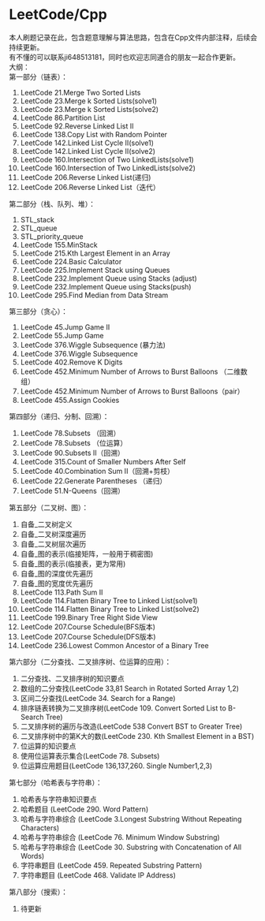 # LeetCode/Cpp
本人刷题记录在此，包含题意理解与算法思路，包含在Cpp文件内部注释，后续会持续更新。   
有不懂的可以联系ji648513181，同时也欢迎志同道合的朋友一起合作更新。      
大纲：   
第一部分（链表）：  
1.  LeetCode 21.Merge Two Sorted Lists  
2.  LeetCode 23.Merge k Sorted Lists(solve1)  
3.  LeetCode 23.Merge k Sorted Lists(solve2)  
4.  LeetCode 86.Partition List   
5.  LeetCode 92.Reverse Linked List II   
6.  LeetCode 138.Copy List with Random Pointer    
7.  LeetCode 142.Linked List Cycle II(solve1)     
8.  LeetCode 142.Linked List Cycle II(solve2)      
9.  LeetCode 160.Intersection of Two LinkedLists(solve1)  
10. LeetCode 160.Intersection of Two LinkedLists(solve2)  
11. LeetCode 206.Reverse Linked List(递归)  
12. LeetCode 206.Reverse Linked List（迭代）  

第二部分（栈、队列、堆）：  
1.  STL_stack  
2.  STL_queue    
3.  STL_priority_queue  
4.  LeetCode 155.MinStack    
5.  LeetCode 215.Kth Largest Element in an Array   
6.  LeetCode 224.Basic Calculator   
7.  LeetCode 225.Implement Stack using Queues    
8.  LeetCode 232.Implement Queue using Stacks (adjust)  
9.  LeetCode 232.Implement Queue using Stacks(push)
10. LeetCode 295.Find Median from Data Stream

第三部分（贪心）：  
1.  LeetCode 45.Jump Game II    
2.  LeetCode 55.Jump Game    
3.  LeetCode 376.Wiggle Subsequence (暴力法)    
4.  LeetCode 376.Wiggle Subsequence    
5.  LeetCode 402.Remove K Digits    
6.  LeetCode 452.Minimum Number of Arrows to Burst Balloons （二维数组）    
7.  LeetCode 452.Minimum Number of Arrows to Burst Balloons（pair）   
8.  LeetCode 455.Assign Cookies  

第四部分（递归、分制、回溯）：     
1.  LeetCode 78.Subsets （回溯）  
2.  LeetCode 78.Subsets （位运算）  
3.  LeetCode 90.Subsets II（回溯）  
4.  LeetCode 315.Count of Smaller Numbers After Self     
5.  LeetCode 40.Combination Sum II（回溯+剪枝）    
6.  LeetCode 22.Generate Parentheses （递归）    
7.  LeetCode 51.N-Queens（回溯）  


第五部分（二叉树、图）：    
1.  自备_二叉树定义    
2.  自备_二叉树深度遍历   
3.  自备_二叉树层次遍历   
4.  自备_图的表示(临接矩阵，一般用于稠密图)    
5.  自备_图的表示(临接表，更为常用)    
6.  自备_图的深度优先遍历   
7.  自备_图的宽度优先遍历  
8.  LeetCode 113.Path Sum II  
9.  LeetCode 114.Flatten Binary Tree to Linked List(solve1)  
10. LeetCode 114.Flatten Binary Tree to Linked List(solve2)  
11. LeetCode 199.Binary Tree Right Side View  
12. LeetCode 207.Course Schedule(BFS版本)  
13. LeetCode 207.Course Schedule(DFS版本)   
14. LeetCode 236.Lowest Common Ancestor of a Binary Tree  

第六部分（二分查找、二叉排序树、位运算的应用）：  
1.  二分查找、二叉排序树的知识要点  
2.  数组的二分查找(LeetCode 33,81 Search in Rotated Sorted Array 1,2)  
3.  区间二分查找(LeetCode 34. Search for a Range)  
4.  排序链表转换为二叉排序树(LeetCode 109. Convert Sorted List to B- Search Tree)  
5.  二叉排序树的遍历与改造(LeetCode 538 Convert BST to Greater Tree)  
6.  二叉排序树中的第K大的数(LeetCode 230. Kth Smallest Element in a BST)  
7.  位运算的知识要点  
8.  使用位运算表示集合(LeetCode 78. Subsets)  
9.  位运算应用题目(LeetCode 136,137,260. Single Number1,2,3)  

第七部分（哈希表与字符串）：  
1.  哈希表与字符串知识要点  
2.  哈希题目 (LeetCode 290. Word Pattern)  
3.  哈希与字符串综合 (LeetCode 3.Longest Substring Without Repeating Characters)  
4.  哈希与字符串综合 (LeetCode 76. Minimum Window Substring)  
5.  哈希与字符串综合 (LeetCode 30. Substring with Concatenation of All Words)  
6.  字符串题目 (LeetCode 459. Repeated Substring Pattern)  
7.  字符串题目 (LeetCode 468. Validate IP Address)  

第八部分（搜索）：  
1.  待更新

